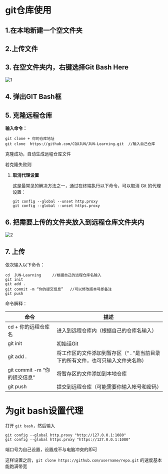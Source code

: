 # git仓库使用

## 1.在本地新建一个空文件夹

## 2.上传文件

## 3. 在空文件夹内，右键选择Git Bash Here

![1](./github-use.assets/1.png)

## 4. 弹出GIT Bash框

## 5. 克隆远程仓库

**输入命令：**

```shell
git clone + 你的仓库地址
git clone  https://github.com/CQUJUN/JUN-Learning.git  //输入自己仓库
```

克隆成功，自动生成远程仓库文件

若克隆失败则

1. **取消代理设置**

   这是最常见的解决方法之一，通过在终端执行以下命令，可以取消 Git 的代理设置：

   ```shell
   git config --global --unset http.proxy 
   git config --global --unset https.proxy
   ```

## 6. 把需要上传的文件夹放入到远程仓库文件夹内

![2](./github-use.assets/2.png)

## 7. 上传

依次输入以下命令：

```shell
cd  JUN-Learning     //根据自己的远程仓库名输入
git init
git add .
git commit -m “你的提交信息”   //可以修改版本号即备注
git push
```

命令解释：

| 命令                         | 描述                                                         |
| ---------------------------- | ------------------------------------------------------------ |
| cd + 你的远程仓库名          | 进入到远程仓库内（根据自己的仓库名输入）                     |
| git init                     | 初始话Git                                                    |
| git add .                    | 将工作区的文件添加到暂存区（“ . ”是当前目录下的所有文件，也可只输入文件夹名称） |
| git commit -m “你的提交信息” | 将暂存区的文件添加到本地仓库                                 |
| git push                     | 提交到远程仓库（可能需要你输入帐号和密码）                   |

# 为git bash设置代理

打开 `git bash`，然后输入

```stylus
git config --global http.proxy "http://127.0.0.1:1080"
git config --global https.proxy "https://127.0.0.1:1080"
```

端口号为自己设置，设置成不与电脑冲突的即可

这样设置之后，`git clone https://github.com/username/repo.git` 的速度基本能跑满带宽